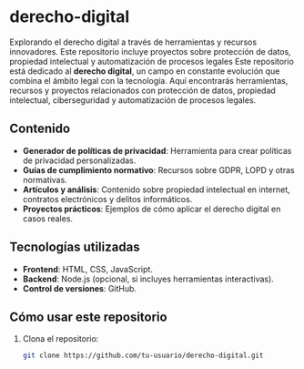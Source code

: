 # derecho-digital
Explorando el derecho digital a través de herramientas y recursos innovadores. Este repositorio incluye proyectos sobre protección de datos, propiedad intelectual y automatización de procesos legales
Este repositorio está dedicado al **derecho digital**, un campo en constante evolución que combina el ámbito legal con la tecnología. Aquí encontrarás herramientas, recursos y proyectos relacionados con protección de datos, propiedad intelectual, ciberseguridad y automatización de procesos legales.
## Contenido
- **Generador de políticas de privacidad**: Herramienta para crear políticas de privacidad personalizadas.
- **Guías de cumplimiento normativo**: Recursos sobre GDPR, LOPD y otras normativas.
- **Artículos y análisis**: Contenido sobre propiedad intelectual en internet, contratos electrónicos y delitos informáticos.
- **Proyectos prácticos**: Ejemplos de cómo aplicar el derecho digital en casos reales.
## Tecnologías utilizadas
- **Frontend**: HTML, CSS, JavaScript.
- **Backend**: Node.js (opcional, si incluyes herramientas interactivas).
- **Control de versiones**: GitHub.

## Cómo usar este repositorio
1. Clona el repositorio:
   ```bash
   git clone https://github.com/tu-usuario/derecho-digital.git
